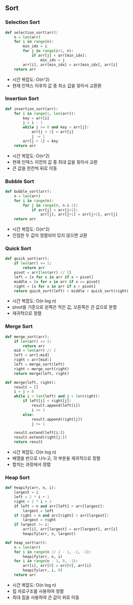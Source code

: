 ## Sort

### Selection Sort

```python
def selection_sort(arr):
    n = len(arr)
    for i in range(n):
        min_idx = i
        for j in range(i+1, n):
            if arr[j] < arr[min_idx]:
                min_idx = j
        arr[i], arr[min_idx] = arr[min_idx], arr[i]
    return arr
```

- 시간 복잡도: O(n^2)
- 현재 인덱스 이후의 값 중 최소 값을 찾아서 교환환

### Insertion Sort

```python
def insertion_sort(arr):
    for i in range(1, len(arr)):
        key = arr[i]
        j = i - 1
        while j >= 0 and key < arr[j]:
            arr[j + 1] = arr[j]
            j -= 1
        arr[j + 1] = key
    return arr
```

- 시간 복잡도: O(n^2)
- 현재 인덱스 이전의 값 중 최대 값을 찾아서 교환
- 큰 값을 한칸씩 뒤로 이동

### Bubble Sort

```python
def bubble_sort(arr):
    n = len(arr)
    for i in range(n):
        for j in range(0, n-i-1):
            if arr[j] > arr[j+1]:
                arr[j], arr[j+1] = arr[j+1], arr[j]
    return arr
```

- 시간 복잡도: O(n^2)
- 인접한 두 값이 정렬되어 있지 않으면 교환

### Quick Sort

```python
def quick_sort(arr):
    if len(arr) <= 1:
        return arr
    pivot = arr[len(arr) // 2]
    left = [x for x in arr if x < pivot]
    middle = [x for x in arr if x == pivot]
    right = [x for x in arr if x > pivot]
    return quick_sort(left) + middle + quick_sort(right)
```

- 시간 복잡도: O(n log n)
- pivot을 기준으로 왼쪽은 작은 값, 오른쪽은 큰 값으로 분할
- 재귀적으로 정렬

### Merge Sort

```python
def merge_sort(arr):
    if len(arr) <= 1:
        return arr
    mid = len(arr) // 2
    left = arr[:mid]
    right = arr[mid:]
    left = merge_sort(left)
    right = merge_sort(right)
    return merge(left, right)

def merge(left, right):
    result = []
    i = j = 0
    while i < len(left) and j < len(right):
        if left[i] < right[j]:
            result.append(left[i])
            i += 1
        else:
            result.append(right[j])
            j += 1

    result.extend(left[i:])
    result.extend(right[j:])
    return result
```

- 시간 복잡도: O(n log n)
- 배열을 반으로 나누고, 각 부분을 재귀적으로 정렬
- 합치는 과정에서 정렬

### Heap Sort

```python
def heapify(arr, n, i):
    largest = i
    left = 2 * i + 1
    right = 2 * i + 2
    if left < n and arr[left] > arr[largest]:
        largest = left
    if right < n and arr[right] > arr[largest]:
        largest = right
    if largest != i:
        arr[i], arr[largest] = arr[largest], arr[i]
        heapify(arr, n, largest)

def heap_sort(arr):
    n = len(arr)
    for i in range(n // 2 - 1, -1, -1):
        heapify(arr, n, i)
    for i in range(n - 1, 0, -1):
        arr[i], arr[0] = arr[0], arr[i]
        heapify(arr, i, 0)
    return arr
```

- 시간 복잡도: O(n log n)
- 힙 자료구조를 사용하여 정렬
- 최대 힙을 사용하여 큰 값이 위로 이동
